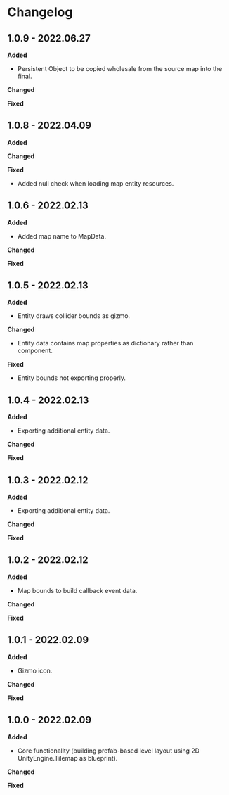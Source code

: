 # Changelog

## 1.0.9 - 2022.06.27

**Added**

- Persistent Object to be copied wholesale from the source map into the final.

**Changed**

**Fixed**

## 1.0.8 - 2022.04.09

**Added**

**Changed**

**Fixed**

* Added null check when loading map entity resources.

## 1.0.6 - 2022.02.13

**Added**

* Added map name to MapData.

**Changed**

**Fixed**

## 1.0.5 - 2022.02.13

**Added**

* Entity draws collider bounds as gizmo.

**Changed**

* Entity data contains map properties as dictionary rather than component.

**Fixed**

* Entity bounds not exporting properly.

## 1.0.4 - 2022.02.13

**Added**

* Exporting additional entity data.

**Changed**

**Fixed**

## 1.0.3 - 2022.02.12

**Added**

* Exporting additional entity data.

**Changed**

**Fixed**

## 1.0.2 - 2022.02.12

**Added**

* Map bounds to build callback event data.

**Changed**

**Fixed**

## 1.0.1 - 2022.02.09

**Added**

* Gizmo icon.

**Changed**

**Fixed**

## 1.0.0 - 2022.02.09

**Added**

* Core functionality (building prefab-based level layout using 2D UnityEngine.Tilemap as blueprint).

**Changed**

**Fixed**
